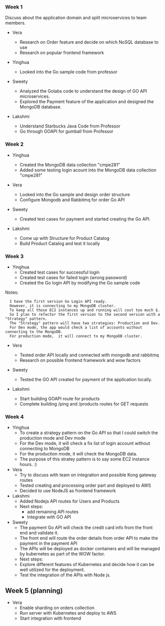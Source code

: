 ### Week 1

Discuss about the application domain and split microservices to team members.

- Vera
  - Research on Order feature and decide on which NoSQL database to use
  - Research on popular frontend framework
  
- Yinghua
  - Looked into the Go sample code from professor
  
- Sweety
  - Analyzed the Golabs code to understand the design of GO API microservices.
  - Explored the Payment feature of the application and designed the MongoDB database.

- Lakshmi
  - Understand Starbucks Java Code from Professor
  - Go through GOAPI for gumball from Professor

### Week 2


- Yinghua
  - Created the MongoDB data collection "cmpe281"
  - Added some testing login acount into the MongoDB data collection "cmpe281"

- Vera

  - Looked into the Go sample and design order structure
  - Configure Mongodb and Rabbitmq for order Go API
  
- Sweety
  - Created test cases for payment and started creating the Go API.
  
- Lakshmi
  - Come up with Structure for Product Catalog
  - Build Product Catalog and test it locally
  
### Week 3


- Yinghua
  - Created test cases for successful login
  - Created test cases for failed login (wrong password)
  - Created the Go login API by modifying the Go sample code

Notes: 

      I have the first version Go Login API ready. 
      However, it is connecting to my MongoDB cluster.  
      To keep all those EC2 instances up and running will cost too much $.  
      So I plan to refactor the first version to the second version with a "Strategy" pattern.
      The "Strategy" pattern will have two strategies: Production and Dev.  
      For Dev mode, the app would check a list of accounts without connecting to the MongoDB.  
      For production mode,  it will connect to my MongoDB cluster. 

- Vera
  - Tested order API locally and connected with mongodb and rabbitmq
  - Research on possible frontend framework and wow factors
  
- Sweety
  - Tested the GO API created for payment of the application locally.

- Lakshmi
  - Start building GOAPI route for products
  - Complete building /ping and /products routes for GET requests

### Week 4  


- Yinghua
  - To create a strategy pattern on the Go API so that I could switch the production mode and Dev mode
  - For the Dev mode, it will check a fix list of login account without connecting to MongoDB
  - For the production mode, it will check the MongoDB data. 
  - The purpose of this stratey pattern is to say some EC2 instance hours. :)
- Vera
  - Try to discuss with team on integration and possible Kong gateway routes
  - Tested creating and processing order part and deployed to AWS
  - Decided to use NodeJS as frontend framework
- Lakshmi
   - Added Nodejs API routes for Users and Products
   - Next steps:
      - add remaining API routes
      - Integrate with GO API
- Sweety
   - The payment Go API will check the credit card info from the front end and validate it.
   - The front end will route the order details from order API to make the payment in the payment API
   - The APIs will be deployed as docker containers and will be managed by kubernetes as part of the WOW factor.
   - Next steps:
    - Explore different features of Kubernetes and decide how it can be well utilized for the deployment.
    - Test the integration of the APIs with Node js.

## Week 5 (planning)

- Vera
  - Enable sharding on orders collection
  - Run server with Kubernetes and deploy to AWS
  - Start integration with frontend



